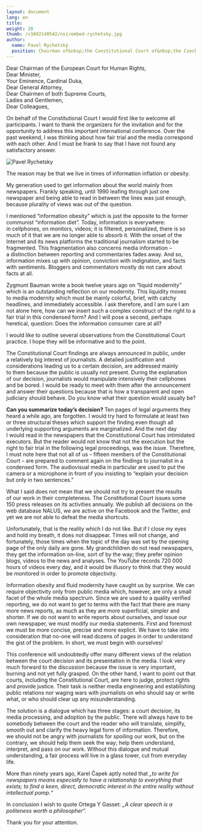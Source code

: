 ```yaml
---
layout: document
lang: en
title:
weight: 20
thumb: /v1602140542/nsz/embed-rychetsky.jpg
author:
  name: Pavel Rychetský
  position: Chairman of&nbsp;the Constitutional Court of&nbsp;the Czech Republic
---
```


Dear Chairman of&nbsp;the European Court for Human Rights,<br/>
Dear Minister,<br/>
Your Eminence, Cardinal Duka,<br/>
Dear General Attorney,<br/>
Dear Chairmen of&nbsp;both Supreme Courts,<br/>
Ladies and Gentlemen,<br/>
Dear Colleagues,<br/>

On&nbsp;behalf of&nbsp;the Constitutional Court I&nbsp;would first like to&nbsp;welcome all participants. I&nbsp;want to&nbsp;thank the organizers for the invitation and for the opportunity to&nbsp;address this important international conference. Over the past weekend, I&nbsp;was thinking about how fair trial and the media correspond with each other. And I&nbsp;must be&nbsp;frank to&nbsp;say that I&nbsp;have not found any satisfactory answer.

![Pavel Rychetsky]({{site.baseurl}}/assets/img/rychetsky.jpg)

The reason may be&nbsp;that we&nbsp;live in&nbsp;times of&nbsp;information inflation or&nbsp;obesity.

My&nbsp;generation used to&nbsp;get information about the world mainly from newspapers. Frankly speaking, until 1990 leafing through just one newspaper and being able to&nbsp;read in&nbsp;between the lines was just enough, because plurality of&nbsp;views was out of&nbsp;the question.

I&nbsp;mentioned “information obesity” which is&nbsp;just the opposite to&nbsp;the former communist “information diet”. Today, information is&nbsp;everywhere: in&nbsp;cellphones, on&nbsp;monitors, videos; it&nbsp;is filtered, personalized, there is&nbsp;so much of&nbsp;it that we&nbsp;are no&nbsp;longer able to&nbsp;absorb it. With the onset of&nbsp;the Internet and its news platforms the traditional journalism started to&nbsp;be fragmented. This fragmentation also concerns media information – a&nbsp;distinction between reporting and commentaries fades away. And so, information mixes up&nbsp;with opinion, conviction with indignation, and facts with sentiments. Bloggers and commentators mostly do&nbsp;not care about facts at&nbsp;all.

Zygmunt Bauman wrote a&nbsp;book twelve years ago on&nbsp;“liquid modernity” which is&nbsp;an outstanding reflection on&nbsp;our modernity. This liquidity moves to&nbsp;media modernity which must be&nbsp;mainly colorful, brief, with catchy headlines, and immediately accessible. I&nbsp;ask therefore, and I&nbsp;am sure I&nbsp;am not alone here, how can we&nbsp;insert such a&nbsp;complex construct of&nbsp;the right to&nbsp;a fair trial in&nbsp;this condensed form? And I&nbsp;will pose a&nbsp;second, perhaps heretical, question: Does the information consumer care at&nbsp;all?

I&nbsp;would like to&nbsp;outline several observations from the Constitutional Court practice. I&nbsp;hope they will be&nbsp;informative and to&nbsp;the point.

The Constitutional Court findings are always announced in&nbsp;public, under a&nbsp;relatively big interest of&nbsp;journalists. A&nbsp;detailed justification and considerations leading us&nbsp;to a&nbsp;certain decision, are addressed mainly to&nbsp;them because the public is&nbsp;usually not present. During the explanation of&nbsp;our decision, journalists would manipulate intensively their cellphones and be&nbsp;bored. I&nbsp;would be&nbsp;ready to&nbsp;meet with them after the announcement and answer their questions because that is&nbsp;how a&nbsp;transparent and open judiciary should behave. Do&nbsp;you know what their question would usually be?

**Can you summarize today’s decision?** Ten pages of&nbsp;legal arguments they heard a&nbsp;while ago, are forgotten. I&nbsp;would try hard to&nbsp;formulate at&nbsp;least two or&nbsp;three structural theses which support the finding even though all underlying supporting arguments are marginalized. And the next day I&nbsp;would read in&nbsp;the newspapers that the Constitutional Court has intimidated executors. But the reader would not know that not the execution but the right to&nbsp;fair trial in&nbsp;the following legal proceedings, was the issue. Therefore, I&nbsp;must note here that not all of&nbsp;us – fifteen members of&nbsp;the Constitutional Court – are prepared to&nbsp;comment again on&nbsp;the findings to&nbsp;journalist in&nbsp;a condensed form. The audiovisual media in&nbsp;particular are used to&nbsp;put the camera or&nbsp;a microphone in&nbsp;front of&nbsp;you insisting to&nbsp;“explain your decision but only in&nbsp;two sentences.”

What I&nbsp;said does not mean that we&nbsp;should not try to&nbsp;present the results of&nbsp;our work in&nbsp;their completeness. The Constitutional Court issues some 150 press releases on&nbsp;its activities annually. We&nbsp;publish all decisions on&nbsp;the web database NALUS, we&nbsp;are active on&nbsp;the Facebook and the Twitter, and yet we&nbsp;are not able to&nbsp;defeat the media shortcuts.

Unfortunately, that is&nbsp;the reality which I&nbsp;do not like. But if&nbsp;I close my&nbsp;eyes and hold my&nbsp;breath, it&nbsp;does not disappear. Times will not change, and fortunately, those times when the topic of&nbsp;the day was set by&nbsp;the opening page of&nbsp;the only daily are gone. My&nbsp;grandchildren do&nbsp;not read newspapers, they get the information on-line, sort of&nbsp;by the way; they prefer opinion blogs, videos to&nbsp;the news and analyses. The YouTube records 720 000 hours of&nbsp;videos every day, and it&nbsp;would be&nbsp;illusory to&nbsp;think that they would be&nbsp;monitored in&nbsp;order to&nbsp;promote objectivity.

Information obesity and fluid modernity have caught us&nbsp;by surprise. We&nbsp;can require objectivity only from public media which, however, are only a&nbsp;small facet of&nbsp;the whole media spectrum. Since we&nbsp;are used to&nbsp;a quality verified reporting, we&nbsp;do not want to&nbsp;get to&nbsp;terms with the fact that there are many more news reports, as&nbsp;much as&nbsp;they are more superficial, simpler and shorter. If&nbsp;we do&nbsp;not want to&nbsp;write reports about ourselves, and issue our own newspaper, we&nbsp;must modify our media statements. First and foremost we&nbsp;must be&nbsp;more concise, precise and more explicit. We&nbsp;have to&nbsp;take into consideration that no-one will read dozens of&nbsp;pages in&nbsp;order to&nbsp;understand the gist of&nbsp;the problem. In&nbsp;short, we&nbsp;must begin with ourselves!

This conference will undoubtedly offer many different views of&nbsp;the relation between the court decision and its presentation in&nbsp;the media. I&nbsp;look very much forward to&nbsp;the discussion because the issue is&nbsp;very important, burning and not yet fully grasped. On&nbsp;the other hand, I&nbsp;want to&nbsp;point out that courts, including the Constitutional Court, are here to&nbsp;judge, protect rights and provide justice. Their task is&nbsp;neither media engineering and establishing public relations nor waging wars with journalists on&nbsp;who should say or&nbsp;write what, or&nbsp;who should clear up&nbsp;any misunderstanding.

The solution is&nbsp;a dialogue which has three stages: a&nbsp;court decision, its media processing, and adoption by&nbsp;the public. There will always have to&nbsp;be somebody between the court and the reader who will translate, simplify, smooth out and clarify the heavy legal form of&nbsp;information. Therefore, we&nbsp;should not be&nbsp;angry with journalists for spoiling our work, but on&nbsp;the contrary, we&nbsp;should help them seek the way; help them understand, interpret, and pass on&nbsp;our work. Without this dialogue and mutual understanding, a&nbsp;fair process will live in&nbsp;a glass tower, cut from everyday life.

More than ninety years ago, Karel Čapek aptly noted that _„to write for newspapers means especially to&nbsp;have a&nbsp;relationship to&nbsp;everything that exists; to&nbsp;find a&nbsp;keen, direct, democratic interest in&nbsp;the entire reality without intellectual pomp.“_

In&nbsp;conclusion I&nbsp;wish to&nbsp;quote Ortega Y&nbsp;Gasset: _„A clear speech is&nbsp;a politeness worth a&nbsp;philosopher“._

Thank you for your attention.
